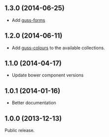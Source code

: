 ## 1.3.0 (2014-06-25)

- Add [guss-forms](https://github.com/guardian/guss-forms)

## 1.2.0 (2014-06-11)

- Add [guss-colours](https://github.com/guardian/guss-colours) to the available collections.

## 1.1.0 (2014-04-17)

- Update bower component versions

## 1.0.1 (2014-01-16)

- Better documentation

## 1.0.0 (2013-12-13)

Public release.
